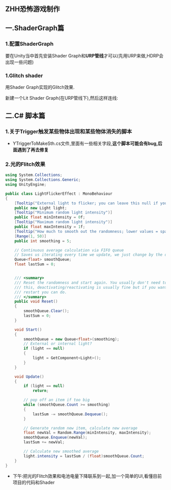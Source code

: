 ## ZHH恐怖游戏制作



## 一.ShaderGraph篇

### 1.配置ShaderGraph

要在Unity当中首先安装Shader Graph和**URP管线**才可以(先用URP来做,HDRP会出现一些问题)

### 1.Glitch shader

用Shader Graph实现的Glitch效果.

新建一个Lit Shader Graph(在URP管线下),然后这样连线:







## 二.C# 脚本篇

### 1.关于Trigger触发某些物体出现和某些物体消失的脚本

- YTriggerToMakeSth.cs文件,里面有一些相关字段,**这个脚本可能会有bug,后面遇到了再去修复**



### 2.光的Flitch效果

```c#
using System.Collections;
using System.Collections.Generic;
using UnityEngine;

public class LightFlickerEffect : MonoBehaviour
{
    [Tooltip("External light to flicker; you can leave this null if you attach script to a light")]
    public new Light light;
    [Tooltip("Minimum random light intensity")]
    public float minIntensity = 0f;
    [Tooltip("Maximum random light intensity")]
    public float maxIntensity = 1f;
    [Tooltip("How much to smooth out the randomness; lower values = sparks, higher = lantern")]
    [Range(1, 50)]
    public int smoothing = 5;

    // Continuous average calculation via FIFO queue
    // Saves us iterating every time we update, we just change by the delta
    Queue<float> smoothQueue;
    float lastSum = 0;


    /// <summary>
    /// Reset the randomness and start again. You usually don't need to call
    /// this, deactivating/reactivating is usually fine but if you want a strict
    /// restart you can do.
    /// </summary>
    public void Reset()
    {
        smoothQueue.Clear();
        lastSum = 0;
    }

    void Start()
    {
        smoothQueue = new Queue<float>(smoothing);
        // External or internal light?
        if (light == null)
        {
            light = GetComponent<Light>();
        }
    }

    void Update()
    {
        if (light == null)
            return;

        // pop off an item if too big
        while (smoothQueue.Count >= smoothing)
        {
            lastSum -= smoothQueue.Dequeue();
        }

        // Generate random new item, calculate new average
        float newVal = Random.Range(minIntensity, maxIntensity);
        smoothQueue.Enqueue(newVal);
        lastSum += newVal;

        // Calculate new smoothed average
        light.intensity = lastSum / (float)smoothQueue.Count;
    }
}

```

- 下午:把光的Flitch效果和电池电量下降联系到一起,加一个简单的UI,看懂目前项目的代码和Shader
